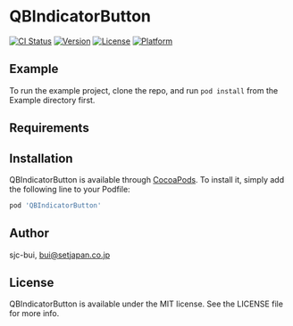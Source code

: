# QBIndicatorButton

[![CI Status](https://img.shields.io/travis/sjc-bui/QBIndicatorButton.svg?style=flat)](https://travis-ci.org/sjc-bui/QBIndicatorButton)
[![Version](https://img.shields.io/cocoapods/v/QBIndicatorButton.svg?style=flat)](https://cocoapods.org/pods/QBIndicatorButton)
[![License](https://img.shields.io/cocoapods/l/QBIndicatorButton.svg?style=flat)](https://cocoapods.org/pods/QBIndicatorButton)
[![Platform](https://img.shields.io/cocoapods/p/QBIndicatorButton.svg?style=flat)](https://cocoapods.org/pods/QBIndicatorButton)

## Example

To run the example project, clone the repo, and run `pod install` from the Example directory first.

## Requirements

## Installation

QBIndicatorButton is available through [CocoaPods](https://cocoapods.org). To install
it, simply add the following line to your Podfile:

```ruby
pod 'QBIndicatorButton'
```

## Author

sjc-bui, bui@setjapan.co.jp

## License

QBIndicatorButton is available under the MIT license. See the LICENSE file for more info.
